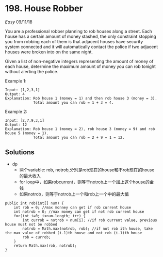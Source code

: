 # 198. House Robber
*Easy*
09/11/18

You are a professional robber planning to rob houses along a street. Each house has a certain amount of money stashed, the only constraint stopping you from robbing each of them is that adjacent houses have security system connected and it will automatically contact the police if two adjacent houses were broken into on the same night.

Given a list of non-negative integers representing the amount of money of each house, determine the maximum amount of money you can rob tonight without alerting the police.

Example 1:
```
Input: [1,2,3,1]
Output: 4
Explanation: Rob house 1 (money = 1) and then rob house 3 (money = 3).
             Total amount you can rob = 1 + 3 = 4.
```
Example 2:
```
Input: [2,7,9,3,1]
Output: 12
Explanation: Rob house 1 (money = 2), rob house 3 (money = 9) and rob house 5 (money = 1).
             Total amount you can rob = 2 + 9 + 1 = 12.
```

## Solutions
* dp
  - 两个variable: rob, notrob,分别是rob现在的house和不rob现在的house的最大收入
  - for loop中，如果robcurrent，则等于notrob上一个加上这个house的金钱
  - 如果notrob，则等于notrob上一个和rob上一个中的最大值
```
public int rob(int[] num) {
    int rob = 0; //max monney can get if rob current house
    int notrob = 0; //max money can get if not rob current house
    for(int i=0; i<num.length; i++) {
        int currob = notrob + num[i]; //if rob current value, previous house must not be robbed
        notrob = Math.max(notrob, rob); //if not rob ith house, take the max value of robbed (i-1)th house and not rob (i-1)th house
        rob = currob;
    }
    return Math.max(rob, notrob);
}
```
